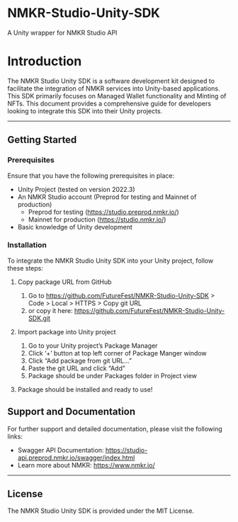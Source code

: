 # NMKR-Studio-Unity-SDK
A Unity wrapper for NMKR Studio API


# **Introduction**

The NMKR Studio Unity SDK is a software development kit designed to facilitate the integration of NMKR services into Unity-based applications. This SDK primarily focuses on Managed Wallet functionality and Minting of NFTs. This document provides a comprehensive guide for developers looking to integrate this SDK into their Unity projects.

---

## **Getting Started**

### **Prerequisites**

Ensure that you have the following prerequisites in place:

- Unity Project (tested on version 2022.3)
- An NMKR Studio account (Preprod for testing and Mainnet of production)
    - Preprod for testing (https://studio.preprod.nmkr.io/)
    - Mainnet for production (https://studio.nmkr.io/)
- Basic knowledge of Unity development

### **Installation**

To integrate the NMKR Studio Unity SDK into your Unity project, follow these steps:

1. Copy package URL from GitHub
    1. Go to https://github.com/FutureFest/NMKR-Studio-Unity-SDK > Code > Local > HTTPS > Copy git URL
    2. or copy it here: https://github.com/FutureFest/NMKR-Studio-Unity-SDK.git
    
2. Import package into Unity project
    1. Go to your Unity project’s Package Manager
    2. Click ‘+’ button at top left corner of Package Manger window
    3. Click “Add package from git URL…” 
    4. Paste the git URL and click “Add”
    5. Package should be under Packages folder in Project view
3. Package should be installed and ready to use!

## **Support and Documentation**

For further support and detailed documentation, please visit the following links:

- Swagger API Documentation: https://studio-api.preprod.nmkr.io/swagger/index.html
- Learn more about NMKR: https://www.nmkr.io/

---

## **License**

The NMKR Studio Unity SDK is provided under the MIT License.